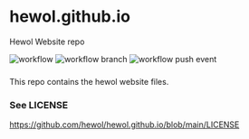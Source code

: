 # hewol.github.io
Hewol Website repo

![workflow](https://github.com/github/docs/actions/workflows/main.yml/badge.svg)
![workflow branch](https://github.com/github/docs/actions/workflows/main.yml/badge.svg?branch=main)
![workflow push event](https://github.com/github/docs/actions/workflows/main.yml/badge.svg?event=push)

###

This repo contains the hewol website files.

### See LICENSE
https://github.com/hewol/hewol.github.io/blob/main/LICENSE
